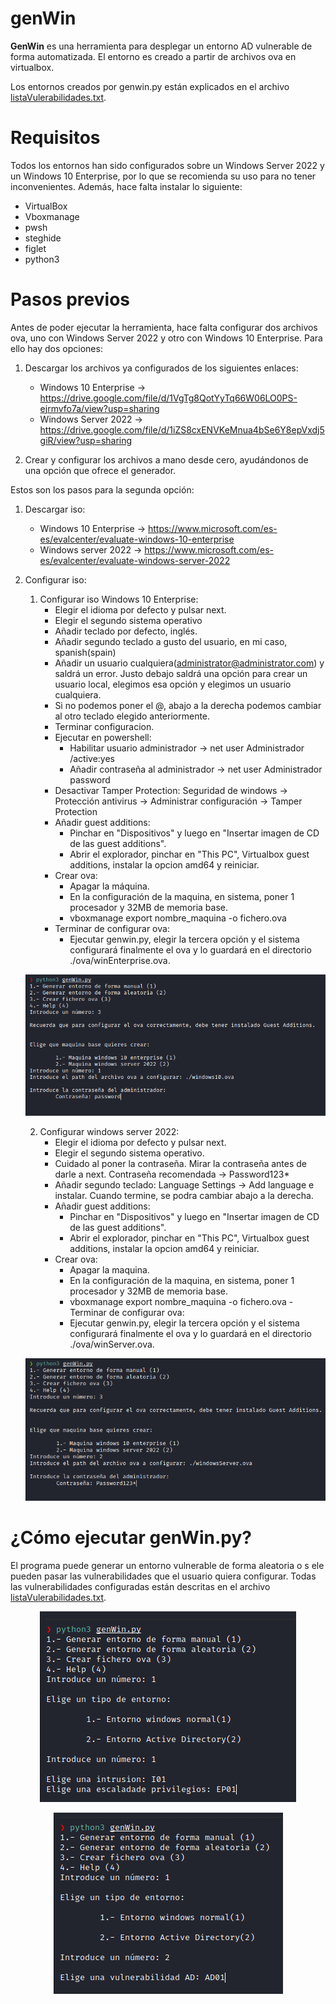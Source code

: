 # genWin
 
 **GenWin** es una herramienta para desplegar un entorno AD vulnerable de forma automatizada. El entorno es creado a partir de archivos ova en virtualbox.
 
 Los entornos creados por genwin.py están explicados en el archivo [listaVulerabilidades.txt](./extra/listaVulerabilidades.txt).
 
 Requisitos
 ======
 Todos los entornos han sido configurados sobre un Windows Server 2022 y un Windows 10 Enterprise, por lo que se recomienda su uso para no tener inconvenientes. Además, hace falta instalar lo siguiente:
 * VirtualBox
 * Vboxmanage
 * pwsh
 * steghide
 * figlet
 * python3
 
 Pasos previos 
 ======
 Antes de poder ejecutar la herramienta, hace falta configurar dos archivos ova, uno con Windows Server 2022 y otro con Windows 10 Enterprise. Para ello hay dos opciones:
 1. Descargar los archivos ya configurados de los siguientes enlaces:
 	- Windows 10 Enterprise -> https://drive.google.com/file/d/1VgTg8QotYyTq66W06LO0PS-ejrmvfo7a/view?usp=sharing
	- Windows Server 2022 -> https://drive.google.com/file/d/1iZS8cxENVKeMnua4bSe6Y8epVxdj5giR/view?usp=sharing
 
 2. Crear y configurar los archivos a mano desde cero, ayudándonos de una opción que ofrece el generador.
 
 Estos son los pasos para la segunda opción:
1. Descargar iso:
	- Windows 10 Enterprise -> https://www.microsoft.com/es-es/evalcenter/evaluate-windows-10-enterprise
	- Windows server 2022 -> https://www.microsoft.com/es-es/evalcenter/evaluate-windows-server-2022
2. Configurar iso:
	1. Configurar iso Windows 10 Enterprise:
		- Elegir el idioma por defecto y pulsar next.
		- Elegir el segundo sistema operativo
		- Añadir teclado por defecto, inglés.
		- Añadir segundo teclado a gusto del usuario, en mi caso, spanish(spain)
		- Añadir un usuario cualquiera(administrator@administrator.com) y saldrá un error. Justo debajo saldrá una opción para crear un usuario local, elegimos esa opción y elegimos un usuario cualquiera.
		- Si no podemos poner el @, abajo a la derecha podemos cambiar al otro teclado elegido anteriormente.
		- Terminar configuracion.
		- Ejecutar en powershell:
			- Habilitar usuario administrador -> net user Administrador /active:yes 
			- Añadir contraseña al administrador -> net user Administrador password
		- Desactivar Tamper Protection: Seguridad de windows -> Protección antivirus -> Administrar configuración -> Tamper Protection
		- Añadir guest additions:
			- Pinchar en "Dispositivos" y luego en "Insertar imagen de CD de las guest additions".
			- Abrir el explorador, pinchar en "This PC", Virtualbox guest additions, instalar la opcion amd64 y reiniciar.
		- Crear ova:
			- Apagar la máquina.
			- En la configuración de la maquina, en sistema, poner 1 procesador y 32MB de memoria base. 
			- vboxmanage export nombre_maquina -o fichero.ova
		- Terminar de configurar ova:
			- Ejecutar genwin.py, elegir la tercera opción y el sistema configurará finalmente el ova y lo guardará en el directorio ./ova/winEnterprise.ova.
			
	<p align="center">
	<img src="./Images/1.png"
		alt="1.png"
		style="float: margin-right: 10px;" />
	</p>
 
 
 	2. Configurar windows server 2022:
		- Elegir el idioma por defecto y pulsar next.
		- Elegir el segundo sistema operativo.
		- Cuidado al poner la contraseña. Mirar la contraseña antes de darle a next. Contraseña recomendada -> Password123*
		- Añadir segundo teclado: Language Settings -> Add language e instalar. Cuando termine, se podra cambiar abajo a la derecha.
		- Añadir guest additions:
			- Pinchar en "Dispositivos" y luego en "Insertar imagen de CD de las guest additions".
			- Abrir el explorador, pinchar en "This PC", Virtualbox guest additions, instalar la opcion amd64 y reiniciar.
		- Crear ova:
			- Apagar la maquina.
			- En la configuración de la maquina, en sistema, poner 1 procesador y 32MB de memoria base. 
			- vboxmanage export nombre_maquina -o fichero.ova
					- Terminar de configurar ova:
			- Ejecutar genwin.py, elegir la tercera opción y el sistema configurará finalmente el ova y lo guardará en el directorio ./ova/winServer.ova.
			
	<p align="center">
	<img src="./Images/2.png"
		alt="2.png"
		style="float: margin-right: 10px;" />
	</p>
	
¿Cómo ejecutar genWin.py?
======
El programa puede generar un entorno vulnerable de forma aleatoria o s ele pueden pasar las vulnerabilidades que el usuario quiera configurar. Todas las vulnerabilidades configuradas están descritas en el archivo [listaVulerabilidades.txt](./extra/listaVulerabilidades.txt).


<p align="center">
<img src="./Images/3.png"
	alt="3.png"
	style="float: margin-right: 10px;" />
</p>


<p align="center">
<img src="./Images/4.png"
	alt="4.png"
	style="float: margin-right: 10px;" />
</p>
